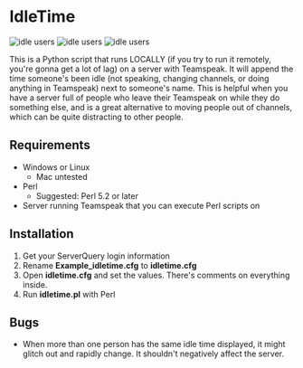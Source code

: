 # IdleTime
![idle users](https://i.imgur.com/ZMu0eDN.png) ![idle users](https://i.imgur.com/ivxrRcY.png) ![idle users](http://i.imgur.com/qgLOGLD.png)

This is a Python script that runs LOCALLY (if you try to run it remotely, you're gonna get a lot of lag) on a server with Teamspeak. It will append the time someone's been idle (not speaking, changing channels, or doing anything in Teamspeak) next to someone's name. This is helpful when you have a server full of people who leave their Teamspeak on while they do something else, and is a great alternative to moving people out of channels, which can be quite distracting to other people.

## Requirements

* Windows or Linux
	* Mac untested
* Perl
	* Suggested: Perl 5.2 or later
* Server running Teamspeak that you can execute Perl scripts on


## Installation

1. Get your ServerQuery login information
2. Rename **Example_idletime.cfg** to **idletime.cfg**
3. Open **idletime.cfg** and set the values. There's comments on everything inside.
4. Run **idletime.pl** with Perl

## Bugs

* When more than one person has the same idle time displayed, it might glitch out and rapidly change. It shouldn't negatively affect the server.
